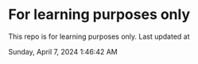 # For learning purposes only
This repo is for learning purposes only.
Last updated at

Sunday, April 7, 2024 1:46:42 AM

